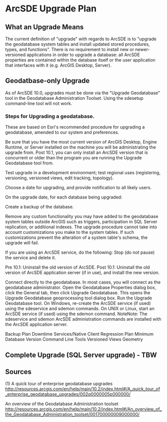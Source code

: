 # ArcSDE Upgrade Plan


## What an Upgrade Means

The current definition of "upgrade" with regards to ArcSDE is to "upgrade the geodatabase system tables and install updated stored procedures, types, and functions". There is no requirement to install new or newer-versioned applications in order to upgrade a database: all ArcSDE properties are contained within the database itself or the user application that interfaces with it (e.g. ArcGIS Desktop, Server).

## Geodatbase-only Upgrade

As of ArcSDE 10.0, upgrades must be done via the "Upgrade Geodatabase" tool in the Geodatabase Administration Toolset. Using the sdesetup command-line tool will not work.

### Steps for Upgrading a geodatabase.

These are based on Esri's recommended procedure for upgrading a geodatabase, amended to our system and preferences.

Be sure that you have the most current version of ArcGIS Desktop, Engine Runtime, or Server installed on the machine you will be administrating the upgrade from. Post 10.1, you can only install an ArcSDE version that is concurrent or older than the program you are running the Upgrade Geodatabase tool from.

Test upgrade in a development environment; test regional uses (registering, versioning, versioned views, edit tracking, topology).

Choose a date for upgrading, and provide notification to all likely users.

On the upgrade date, for each database being upgraded:

  Create a backup of the database.

  Remove any custom functionality you may have added to the geodatabase system tables outside ArcGIS such as triggers, 
participation in SQL Server replication, or additional indexes. The upgrade procedure cannot take into account customizations you make to the system tables. If such customizations prevent the alteration of a system table's schema, the upgrade will fail.

  If you are using an ArcSDE service, do the following: Stop (do not pause) the service and delete it.

  Pre 10.1: Uninstall the old version of ArcSDE.
  Post 10.1: Uninstall the old version of ArcSDE application server (if in use), and install the new version.



Connect directly to the geodatabase. In most cases, you will connect as the geodatabase administrator.
Open the Geodatabase Properties dialog box, click the General tab, then click Upgrade Geodatabase. This opens the Upgrade Geodatabase geoprocessing tool dialog box.
Run the Upgrade Geodatabase tool.
On Windows, re-create the ArcSDE service (if used) using the sdeservice and sdemon commands. On UNIX or Linux, start an ArcSDE service (if used) using the sdemon command. NoteNote:
The sdeservice and sdemon ArcSDE administration commands are installed with the ArcSDE application server.



Backup Plan
Downtime
Services/Native Client
Regression Plan
Minimum Database Version
Command Line Tools
Versioned Views
Geometry



## Complete Upgrade (SQL Server upgrade) - TBW


## Sources
(1) A quick tour of enterprise geodatabase upgrades
http://resources.arcgis.com/en/help/main/10.2/index.html#/A_quick_tour_of_enterprise_geodatabase_upgrades/002q0000005p000000/

An overview of the Geodatabase Administration toolset
http://resources.arcgis.com/en/help/main/10.2/index.html#/An_overview_of_the_Geodatabase_Administration_toolset/001700000009000000/
